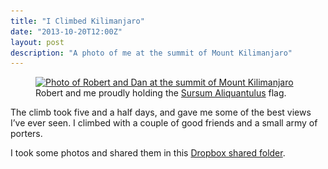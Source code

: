 ```yaml
---
title: "I Climbed Kilimanjaro"
date: "2013-10-20T12:00Z"
layout: post
description: "A photo of me at the summit of Mount Kilimanjaro"
---
```


<figure>
    <a href="/images/kilimanjaro-full.jpg" target="_blank">
        <img src="/images/kilimanjaro-small.jpg" srcset="/images/kilimanjaro-medium.jpg 1x, /images/kilimanjaro-large.jpg 2x" alt="Photo of Robert and Dan at the summit of Mount Kilimanjaro">
    </a>
    <figcaption>Robert and me proudly holding the <a href="https://www.google.co.uk/?q=translate+sursum+aliquantulus">Sursum Aliquantulus</a> flag.</figcaption>
</figure>

The climb took five and a half days, and gave me some of the best views I’ve ever seen. I climbed with a couple of good friends and a small army of porters.

I took some photos and shared them in this [Dropbox shared folder](http://danleech.com/links/kilimanjaro).
